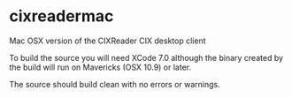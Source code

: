 # cixreadermac
Mac OSX version of the CIXReader CIX desktop client

To build the source you will need XCode 7.0 although the binary created by the build will
run on Mavericks (OSX 10.9) or later.

The source should build clean with no errors or warnings.

